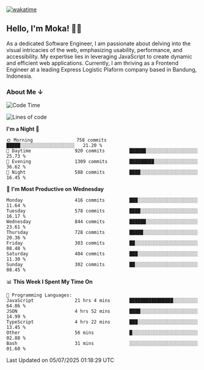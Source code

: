 [![wakatime](https://wakatime.com/badge/user/af9abd23-dba3-4dbe-973c-b045a9417a55.svg?style=social)](https://wakatime.com/@af9abd23-dba3-4dbe-973c-b045a9417a55)
## Hello, I'm Moka! 👋🏼


As a dedicated Software Engineer, I am passionate about delving into the visual intricacies of the web, emphasizing usability, performance, and accessibility. My expertise lies in leveraging JavaScript to create dynamic and efficient web applications. Currently, I am thriving as a Frontend Engineer at a leading Express Logistic Plaform company based in Bandung, Indonesia.

### About Me ↓

<!--START_SECTION:waka-->
![Code Time](http://img.shields.io/badge/Code%20Time-12%2C318%20hrs%2046%20mins-blue)

![Lines of code](https://img.shields.io/badge/From%20Hello%20World%20I%27ve%20Written-7.9%20million%20lines%20of%20code-blue)

**I'm a Night 🦉** 

```text
🌞 Morning                758 commits         █████░░░░░░░░░░░░░░░░░░░░   21.20 % 
🌆 Daytime                920 commits         ██████░░░░░░░░░░░░░░░░░░░   25.73 % 
🌃 Evening                1309 commits        █████████░░░░░░░░░░░░░░░░   36.62 % 
🌙 Night                  588 commits         ████░░░░░░░░░░░░░░░░░░░░░   16.45 % 
```
📅 **I'm Most Productive on Wednesday** 

```text
Monday                   416 commits         ███░░░░░░░░░░░░░░░░░░░░░░   11.64 % 
Tuesday                  578 commits         ████░░░░░░░░░░░░░░░░░░░░░   16.17 % 
Wednesday                844 commits         ██████░░░░░░░░░░░░░░░░░░░   23.61 % 
Thursday                 728 commits         █████░░░░░░░░░░░░░░░░░░░░   20.36 % 
Friday                   303 commits         ██░░░░░░░░░░░░░░░░░░░░░░░   08.48 % 
Saturday                 404 commits         ███░░░░░░░░░░░░░░░░░░░░░░   11.30 % 
Sunday                   302 commits         ██░░░░░░░░░░░░░░░░░░░░░░░   08.45 % 
```


📊 **This Week I Spent My Time On** 

```text
💬 Programming Languages: 
JavaScript               21 hrs 4 mins       ████████████████░░░░░░░░░   64.86 % 
JSON                     4 hrs 52 mins       ████░░░░░░░░░░░░░░░░░░░░░   14.99 % 
TypeScript               4 hrs 22 mins       ███░░░░░░░░░░░░░░░░░░░░░░   13.45 % 
Other                    56 mins             █░░░░░░░░░░░░░░░░░░░░░░░░   02.88 % 
Bash                     31 mins             ░░░░░░░░░░░░░░░░░░░░░░░░░   01.60 % 
```


 Last Updated on 05/07/2025 01:18:29 UTC
<!--END_SECTION:waka-->
